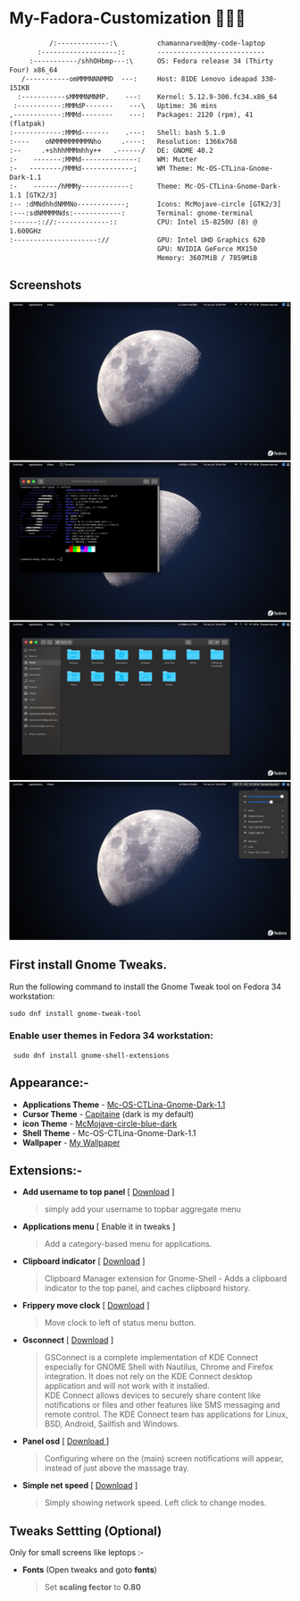 # My-Fadora-Customization 🔧🔨🔩
 
              /:-------------:\          chamannarved@my-code-laptop 
           :-------------------::        --------------------------- 
         :-----------/shhOHbmp---:\      OS: Fedora release 34 (Thirty Four) x86_64 
       /-----------omMMMNNNMMD  ---:     Host: 81DE Lenovo ideapad 330-15IKB 
      :-----------sMMMMNMNMP.    ---:    Kernel: 5.12.9-300.fc34.x86_64 
     :-----------:MMMdP-------    ---\   Uptime: 36 mins      
    ,------------:MMMd--------    ---:   Packages: 2120 (rpm), 41 (flatpak) 
    :------------:MMMd-------    .---:   Shell: bash 5.1.0 
    :----    oNMMMMMMMMMNho     .----:   Resolution: 1366x768 
    :--     .+shhhMMMmhhy++   .------/   DE: GNOME 40.2 
    :-    -------:MMMd--------------:    WM: Mutter 
    :-   --------/MMMd-------------;     WM Theme: Mc-OS-CTLina-Gnome-Dark-1.1 
    :-    ------/hMMMy------------:      Theme: Mc-OS-CTLina-Gnome-Dark-1.1 [GTK2/3] 
    :-- :dMNdhhdNMMNo------------;       Icons: McMojave-circle [GTK2/3] 
    :---:sdNMMMMNds:------------:        Terminal: gnome-terminal 
    :------:://:-------------::          CPU: Intel i5-8250U (8) @ 1.600GHz 
    :---------------------://            GPU: Intel UHD Graphics 620 
                                         GPU: NVIDIA GeForce MX150 
                                         Memory: 3607MiB / 7859MiB 

## Screenshots

![Screenshot-1](screenshots/Screenshot-1.png)
![Screenshot-1](screenshots/Screenshot-2.png)
![Screenshot-1](screenshots/Screenshot-3.png)
![Screenshot-1](screenshots/Screenshot-4.png)

## First install Gnome Tweaks.

Run the following command to install the Gnome Tweak tool on Fedora 34 workstation:

    sudo dnf install gnome-tweak-tool

### Enable user themes in Fedora 34 workstation:

     sudo dnf install gnome-shell-extensions

## Appearance:-

- **Applications Theme** - [Mc-OS-CTLina-Gnome-Dark-1.1](https://github.com/paullinuxthemer/Mc-OS-themes)
- **Cursor Theme** - [Capitaine](https://github.com/keeferrourke/capitaine-cursors) (dark is my default)
- **icon Theme** - [McMojave-circle-blue-dark](https://github.com/vinceliuice/McMojave-circle)
- **Shell Theme** - Mc-OS-CTLina-Gnome-Dark-1.1
- **Wallpaper** - [My Wallpaper](wallpapers/Moon.jpg)

## Extensions:-

- **Add username to top panel** [ [Download](https://extensions.gnome.org/extension/1108/add-username-to-top-panel/) ]
  > simply add your username to topbar aggregate menu
- **Applications menu** [ Enable it in tweaks ]
  > Add a category-based menu for applications.
- **Clipboard indicator** [ [Download](https://extensions.gnome.org/extension/779/clipboard-indicator/) ]
  > Clipboard Manager extension for Gnome-Shell - Adds a clipboard indicator to the top panel, and caches clipboard history.

- **Frippery move clock** [ [Download](https://extensions.gnome.org/extension/2/move-clock/) ]

  > Move clock to left of status menu button.

- **Gsconnect** [ [Download](https://extensions.gnome.org/extension/1319/gsconnect/) ]

  > GSConnect is a complete implementation of KDE Connect especially for GNOME Shell with Nautilus, Chrome and Firefox integration. It does not rely on the KDE Connect desktop application and will not work with it installed.  
  > KDE Connect allows devices to securely share content like notifications or files and other features like SMS messaging and remote control. The KDE Connect team has applications for Linux, BSD, Android, Sailfish and Windows.

- **Panel osd** [ [ Download ](https://extensions.gnome.org/extension/708/panel-osd/) ]

  > Configuring where on the (main) screen notifications will appear, instead of just above the massage tray.

- **Simple net speed** [ [Download](https://extensions.gnome.org/extension/1085/simple-net-speed/) ]
  > Simply showing network speed. Left click to change modes.

## Tweaks Settting (Optional)

Only for small screens like leptops :-

- **Fonts** (Open tweaks and goto **fonts**)
  > Set **scaling fector** to **0.80**
